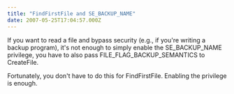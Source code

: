 ```yaml
---
title: "FindFirstFile and SE_BACKUP_NAME"
date: 2007-05-25T17:04:57.000Z
---
```

If you want to read a file and bypass security (e.g., if you're writing a backup program), it's not enough to simply enable the SE_BACKUP_NAME privilege, you have to also pass FILE_FLAG_BACKUP_SEMANTICS to CreateFile.

Fortunately, you don't have to do this for FindFirstFile. Enabling the privilege is enough.
